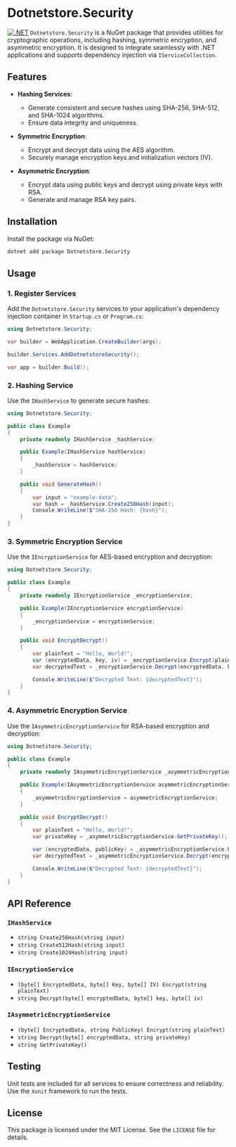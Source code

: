 # Dotnetstore.Security
[![.NET](https://github.com/Dotnetstore/Security/actions/workflows/dotnet.yml/badge.svg)](https://github.com/Dotnetstore/Security/actions/workflows/dotnet.yml)
`Dotnetstore.Security` is a NuGet package that provides utilities for cryptographic operations, including hashing, symmetric encryption, and asymmetric encryption. It is designed to integrate seamlessly with .NET applications and supports dependency injection via `IServiceCollection`.

## Features

- **Hashing Services**:
    - Generate consistent and secure hashes using SHA-256, SHA-512, and SHA-1024 algorithms.
    - Ensure data integrity and uniqueness.

- **Symmetric Encryption**:
    - Encrypt and decrypt data using the AES algorithm.
    - Securely manage encryption keys and initialization vectors (IV).

- **Asymmetric Encryption**:
    - Encrypt data using public keys and decrypt using private keys with RSA.
    - Generate and manage RSA key pairs.

## Installation

Install the package via NuGet:

```bash
dotnet add package Dotnetstore.Security
```

## Usage

### 1. Register Services

Add the `Dotnetstore.Security` services to your application's dependency injection container in `Startup.cs` or `Program.cs`:

```csharp
using Dotnetstore.Security;

var builder = WebApplication.CreateBuilder(args);

builder.Services.AddDotnetstoreSecurity();

var app = builder.Build();
```

### 2. Hashing Service

Use the `IHashService` to generate secure hashes:

```csharp
using Dotnetstore.Security;

public class Example
{
    private readonly IHashService _hashService;

    public Example(IHashService hashService)
    {
        _hashService = hashService;
    }

    public void GenerateHash()
    {
        var input = "example-data";
        var hash = _hashService.Create256Hash(input);
        Console.WriteLine($"SHA-256 Hash: {hash}");
    }
}
```

### 3. Symmetric Encryption Service

Use the `IEncryptionService` for AES-based encryption and decryption:

```csharp
using Dotnetstore.Security;

public class Example
{
    private readonly IEncryptionService _encryptionService;

    public Example(IEncryptionService encryptionService)
    {
        _encryptionService = encryptionService;
    }

    public void EncryptDecrypt()
    {
        var plainText = "Hello, World!";
        var (encryptedData, key, iv) = _encryptionService.Encrypt(plainText);
        var decryptedText = _encryptionService.Decrypt(encryptedData, key, iv);

        Console.WriteLine($"Decrypted Text: {decryptedText}");
    }
}
```

### 4. Asymmetric Encryption Service

Use the `IAsymmetricEncryptionService` for RSA-based encryption and decryption:

```csharp
using Dotnetstore.Security;

public class Example
{
    private readonly IAsymmetricEncryptionService _asymmetricEncryptionService;

    public Example(IAsymmetricEncryptionService asymmetricEncryptionService)
    {
        _asymmetricEncryptionService = asymmetricEncryptionService;
    }

    public void EncryptDecrypt()
    {
        var plainText = "Hello, World!";
        var privateKey = _asymmetricEncryptionService.GetPrivateKey();

        var (encryptedData, publicKey) = _asymmetricEncryptionService.Encrypt(plainText);
        var decryptedText = _asymmetricEncryptionService.Decrypt(encryptedData, privateKey);

        Console.WriteLine($"Decrypted Text: {decryptedText}");
    }
}
```

## API Reference

### `IHashService`

- `string Create256Hash(string input)`
- `string Create512Hash(string input)`
- `string Create1024Hash(string input)`

### `IEncryptionService`

- `(byte[] EncryptedData, byte[] Key, byte[] IV) Encrypt(string plainText)`
- `string Decrypt(byte[] encryptedData, byte[] key, byte[] iv)`

### `IAsymmetricEncryptionService`

- `(byte[] EncryptedData, string PublicKey) Encrypt(string plainText)`
- `string Decrypt(byte[] encryptedData, string privateKey)`
- `string GetPrivateKey()`

## Testing

Unit tests are included for all services to ensure correctness and reliability. Use the `Xunit` framework to run the tests.

## License

This package is licensed under the MIT License. See the `LICENSE` file for details.
